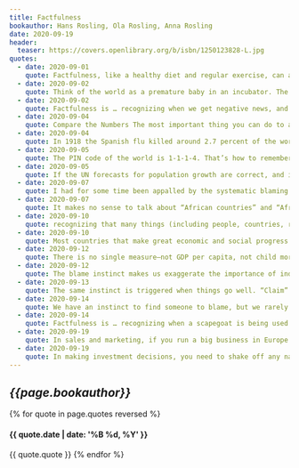 ```yaml
---
title: Factfulness
bookauthor: Hans Rosling, Ola Rosling, Anna Rosling
date: 2020-09-19
header:
  teaser: https://covers.openlibrary.org/b/isbn/1250123828-L.jpg
quotes:
  - date: 2020-09-01
    quote: Factfulness, like a healthy diet and regular exercise, can and should become part of your daily life.
  - date: 2020-09-02
    quote: Think of the world as a premature baby in an incubator. The baby’s health status is extremely bad and her breathing, heart rate, and other important signs are tracked constantly so that changes for better or worse can quickly be seen. After a week, she is getting a lot better. On all the main measures, she is improving, but she still has to stay in the incubator because her health is still critical. Does it make sense to say that the infant’s situation is improving? Yes. Absolutely. Does it make sense to say it is bad? Yes, absolutely. Does saying “things are improving” imply that everything is fine, and we should all relax and not worry? No, not at all. Is it helpful to have to choose between bad and improving? Definitely not. It’s both. It’s both bad and better. Better, and bad, at the same time.
  - date: 2020-09-02
    quote: Factfulness is … recognizing when we get negative news, and remembering that information about bad events is much more likely to reach us. When things are getting better we often don’t hear about them. This gives us a systematically too-negative impression of the world around us, which is very stressful. To control the negativity instinct, expect bad news.
  - date: 2020-09-04
    quote: Compare the Numbers The most important thing you can do to avoid misjudging something’s importance is to avoid lonely numbers. Never, ever leave a number all by itself. Never believe that one number on its own can be meaningful.
  - date: 2020-09-04
    quote: In 1918 the Spanish flu killed around 2.7 percent of the world population. The risk of an outbreak of a flu against which we have no vaccine remains a constant threat, which we should all take extremely seriously.
  - date: 2020-09-05
    quote: The PIN code of the world is 1-1-1-4. That’s how to remember the map. From left to right, the number of billions, as a PIN code. Americas 1, Europe 1, Africa 1, Asia 4. (I have rounded the numbers.) Like all PIN codes, this one will change. By the end of this century, the UN expects there to have been almost no change in the Americas and Europe but 3 billion more people in Africa and 1 billion more in Asia. By 2100 the new PIN code of the world will be 1-1-4-5. More than 80 percent of the world’s population will live in Africa and Asia.
  - date: 2020-09-05
    quote: If the UN forecasts for population growth are correct, and if incomes in Asia and Africa keep growing as now, then the center of gravity of the world market will shift over the next 20 years from the Atlantic to the Indian Ocean. Today, the people living in rich countries around the North Atlantic, who represent 11 percent of the world population, make up 60 percent of the Level 4 consumer market. Already by 2027, if incomes keep growing worldwide as they are doing now, then that figure will have shrunk to 50 percent. By 2040, 60 percent of Level 4 consumers will live outside the West. Yes, I think the Western domination of the world economy will soon be over. People in North America and Europe need to understand that most of the world population lives in Asia. In terms of economic muscles “we” are becoming the 20 percent, not the 80 percent. But many of “us” can’t fit these numbers into our nostalgic minds. Not only do we misjudge how big our war monuments should be in Vietnam, we also misjudge our importance in the future global marketplace. Many of us forget to behave properly with those who will control the future trade deals.
  - date: 2020-09-07
    quote: I had for some time been appalled by the systematic blaming of climate change on China and India based on total emissions per nation. It was like claiming that obesity was worse in China than in the United States because the total bodyweight of the Chinese population was higher than that of the US population.
  - date: 2020-09-07
    quote: It makes no sense to talk about “African countries” and “Africa’s problems” and yet people do, all the time. It leads to ridiculous outcomes like Ebola in Liberia and Sierra Leone affecting tourism in Kenya, a 100-hour drive across the continent. That is farther than London to Tehran.
  - date: 2020-09-10
    quote: recognizing that many things (including people, countries, religions, and cultures) appear to be constant just because the change is happening slowly, and remembering that even small, slow changes gradually add up to big changes. To control the destiny instinct, remember slow change is still change.
  - date: 2020-09-10
    quote: Most countries that make great economic and social progress are not democracies. South Korea moved from Level 1 to Level 3 faster than any country had ever done (without finding oil), all the time as a military dictatorship. Of the ten countries with the fastest economic growth in 2016, nine of them score low on democracy.
  - date: 2020-09-12
    quote: There is no single measure—not GDP per capita, not child mortality (as in Cuba), not individual freedom (as in the United States), not even democracy—whose improvement will guarantee improvements in all the others. There is no single indicator through which we can measure the progress of a nation. Reality is just more complicated than that. The world cannot be understood without numbers, nor through numbers alone. A country cannot function without a government, but the government cannot solve every problem. Neither the public sector nor the private sector is always the answer. No single measure of a good society can drive every other aspect of its development. It’s not either/or. It’s both and it’s case-by-case.
  - date: 2020-09-12
    quote: The blame instinct makes us exaggerate the importance of individuals or of particular groups. This instinct to find a guilty party derails our ability to develop a true, fact-based understanding of the world. It steals our focus as we obsess about someone to blame, then blocks our learning because once we have decided who to punch in the face we stop looking for explanations elsewhere. This undermines our ability to solve the problem, or prevent it from happening again, because we are stuck with oversimplistic finger pointing, which distracts us from the more complex truth and prevents us from focusing our energy in the right places.
  - date: 2020-09-13
    quote: The same instinct is triggered when things go well. “Claim” comes just as easily as “blame.” When something goes well, we are very quick to give the credit to an individual or a simple cause, when again it is usually more complicated.
  - date: 2020-09-14
    quote: We have an instinct to find someone to blame, but we rarely look in the mirror. I think smart and kind people often fail to reach the terrible, guilt-inducing conclusion that our own immigration policies are responsible for the drownings of refugees.
  - date: 2020-09-14
    quote: Factfulness is … recognizing when a scapegoat is being used and remembering that blaming an individual often steals the focus from other possible explanations and blocks our ability to prevent similar problems in the future. To control the blame instinct, resist finding a scapegoat.
  - date: 2020-09-19
    quote: In sales and marketing, if you run a big business in Europe or the United States, you and your employees need to understand that the world market of the future will be growing primarily in Asia and Africa, not at home.
  - date: 2020-09-19
    quote: In making investment decisions, you need to shake off any naïve views of Africa shaped by the colonial past (and maintained by today’s media) and understand that Ghana, Nigeria, and Kenya are where some of the best investment opportunities can be found today.
---
```


## _{{page.bookauthor}}_

{% for quote in page.quotes reversed %}

#### {{ quote.date | date: '%B %d, %Y' }}

{{ quote.quote }}
{% endfor %}
